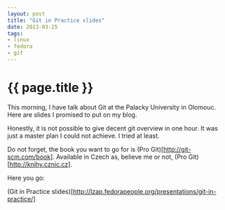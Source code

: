 ```yaml
---
layout: post
title: "Git in Practice slides"
date: 2013-03-25
tags:
- linux
- fedora
- git
---
```

{{ page.title }}
================

This morning, I have talk about Git at the Palacky University in Olomouc. Here
are slides I promised to put on my blog.

Honestly, it is not possible to give decent git overview in one hour. It was
just a master plan I could not achieve. I tried at least.


Do not forget, the book you want to go for is (Pro
Git)[http://git-scm.com/book]. Available in Czech as, believe me or not, (Pro
Git)[http://knihy.cznic.cz].

Here you go:

(Git in Practice
slides)[http://lzap.fedorapeople.org/presentations/git-in-practice/]
